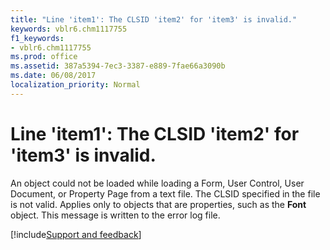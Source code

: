 ```yaml
---
title: "Line 'item1': The CLSID 'item2' for 'item3' is invalid."
keywords: vblr6.chm1117755
f1_keywords:
- vblr6.chm1117755
ms.prod: office
ms.assetid: 387a5394-7ec3-3387-e889-7fae66a3090b
ms.date: 06/08/2017
localization_priority: Normal
---
```



# Line 'item1': The CLSID 'item2' for 'item3' is invalid.

An object could not be loaded while loading a Form, User Control, User Document, or Property Page from a text file. The CLSID specified in the file is not valid. Applies only to objects that are properties, such as the **Font** object. This message is written to the error log file.

[!include[Support and feedback](~/includes/feedback-boilerplate.md)]